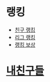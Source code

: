 # 랭킹
  - [친구 랭킹](https://github.com/moomin-04/YOLO-2018920056/blob/master/2018920031%20%EC%9C%A0%EC%8A%B9%EB%A6%AC/181102%20%EC%97%AD%EA%B8%B0%ED%9A%8D%EC%84%9C/%EB%82%B4%EB%B6%80%20%EB%A7%81%ED%81%AC/%EC%B9%9C%EA%B5%AC%EB%9E%AD%ED%82%B9.md)
  - [리그 랭킹](https://github.com/moomin-04/YOLO-2018920056/blob/master/2018920031%20%EC%9C%A0%EC%8A%B9%EB%A6%AC/181102%20%EC%97%AD%EA%B8%B0%ED%9A%8D%EC%84%9C/%EB%82%B4%EB%B6%80%20%EB%A7%81%ED%81%AC/%EB%A6%AC%EA%B7%B8%EB%9E%AD%ED%82%B9.md)
  - [랭킹 보상](https://github.com/moomin-04/YOLO-2018920056/blob/master/2018920031%20%EC%9C%A0%EC%8A%B9%EB%A6%AC/181102%20%EC%97%AD%EA%B8%B0%ED%9A%8D%EC%84%9C/%EB%82%B4%EB%B6%80%20%EB%A7%81%ED%81%AC/%EB%9E%AD%ED%82%B9%EB%B3%B4%EC%83%81.md)


# [내친구들](https://github.com/moomin-04/YOLO-2018920056/blob/master/2018920031%20%EC%9C%A0%EC%8A%B9%EB%A6%AC/181102%20%EC%97%AD%EA%B8%B0%ED%9A%8D%EC%84%9C/%EB%82%B4%EB%B6%80%20%EB%A7%81%ED%81%AC/%EB%82%B4%EC%B9%9C%EA%B5%AC%EB%93%A4.md)
